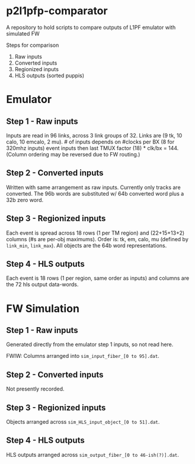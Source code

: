# p2l1pfp-comparator
A repository to hold scripts to compare outputs of L1PF emulator with simulated FW


Steps for comparison
1. Raw inputs
2. Converted inputs
3. Regionized inputs
4. HLS outputs (sorted puppis)


# Emulator

## Step 1 - Raw inputs
Inputs are read in 96 links, across 3 link groups of 32.
Links are (9 tk, 10 calo, 10 emcalo, 2 mu).
\# of inputs depends on #clocks per BX (8 for 320mhz inputs)
event inputs then last TMUX factor (18) * clk/bx = 144.
(Column ordering may be reversed due to FW routing.)

## Step 2 - Converted inputs
Written with same arrangement as raw inputs.
Currently only tracks are converted.
The 96b words are substituted w/ 64b converted word 
plus a 32b zero word.

## Step 3 - Regionized inputs
Each event is spread across 18 rows (1 per TM region)
and (22+15+13+2) columns (#s are per-obj maximums).
Order is: tk, em, calo, mu (defined by `link_min`, `link_max`).
All objects are the 64b word representations.

## Step 4 - HLS outputs
Each event is 18 rows (1 per region, same order as inputs)
and columns are the 72 hls output data-words.


# FW Simulation

## Step 1 - Raw inputs
Generated directly from the emulator step 1 inputs, so not read here.

FWIW: Columns arranged into `sim_input_fiber_[0 to 95].dat`.

## Step 2 - Converted inputs
Not presently recorded.

## Step 3 - Regionized inputs
Objects arranged across `sim_HLS_input_object_[0 to 51].dat`.

## Step 4 - HLS outputs
HLS outputs arranged across `sim_output_fiber_[0 to 46-ish(?)].dat`.

